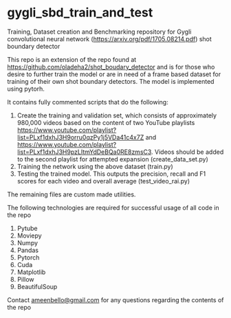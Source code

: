 # gygli_sbd_train_and_test
Training, Dataset creation and Benchmarking repository for Gygli convolutional neural network (https://arxiv.org/pdf/1705.08214.pdf) shot boundary detector

This repo is an extension of the repo found at https://github.com/oladeha2/shot_boudary_detector and is for those who desire to further train the model or are in need of a frame based dataset for training of their own shot boundary detectors. The model is implemented using pytorh. 

It contains fully commented scripts that do the following:
1. Create the training and validation set, which consists of approximately 980,000 videos based on the content of two YouTube playlists https://www.youtube.com/playlist?list=PLxf1dxhJ3H9orru0qzPy1j5VDa41c4x7Z and https://www.youtube.com/playlist?list=PLxf1dxhJ3H9pzLItmYdDeBQa0RE8zmsC3. Videos should be added to the second playlist for attempted expansion (create_data_set.py)
2. Training the network using the above dataset (train.py)
3. Testing the trained model. This outputs the precision, recall and F1 scores for each video and overall average (test_video_rai.py)

The remaining files are custom made utilities. 

The following technologies are required for successful usage of all code in the repo

1. Pytube
2. Moviepy
3. Numpy
4. Pandas
5. Pytorch
6. Cuda
7. Matplotlib
8. Pillow
9. BeautifulSoup


Contact ameenbello@gmail.com for any questions regarding the contents of the repo


